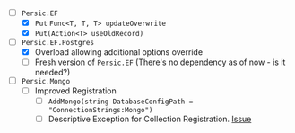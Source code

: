 - [ ] `Persic.EF` <VERSION>
    - [x] `Put` `Func<T, T, T> updateOverwrite`
    - [x] `Put(Action<T> useOldRecord)`
- [ ] `Persic.EF.Postgres` <VERSION>
    - [x] Overload allowing additional options override
    - [ ] Fresh version of `Persic.EF` (There's no dependency as of now - is it needed?)
- [ ] `Persic.Mongo` <VERSION>
    - [ ] Improved Registration
        - [ ] `AddMongo(string DatabaseConfigPath = "ConnectionStrings:Mongo")`
        - [ ] Descriptive Exception for Collection Registration. [Issue](https://github.com/astorDev/persic/issues/20)
